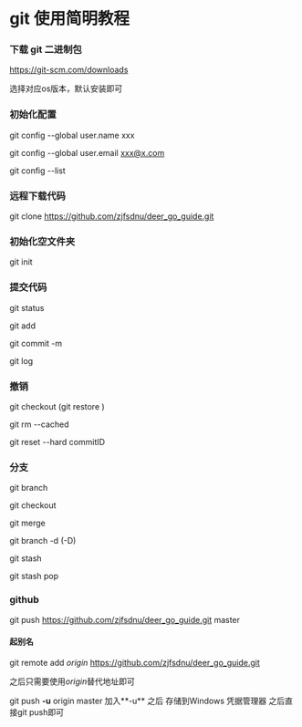 # git 使用简明教程

### 下载 git 二进制包

https://git-scm.com/downloads

选择对应os版本，默认安装即可

### 初始化配置

git config --global user.name xxx

git config --global user.email xxx@x.com

git config --list

### 

### 远程下载代码

git clone https://github.com/zjfsdnu/deer_go_guide.git

### 初始化空文件夹

git init

### 提交代码

git status

git add

git commit -m

git log

### 撤销

git checkout (git restore )

git rm --cached

git reset --hard commitID

### 分支

git branch

git checkout

git merge

git branch -d (-D)

git stash

git stash pop

### github

git push https://github.com/zjfsdnu/deer_go_guide.git master

#### 起别名

git remote add *origin* https://github.com/zjfsdnu/deer_go_guide.git

之后只需要使用*origin*替代地址即可

git push **-u** origin master 加入**-u** 之后 存储到Windows 凭据管理器 之后直接git push即可

